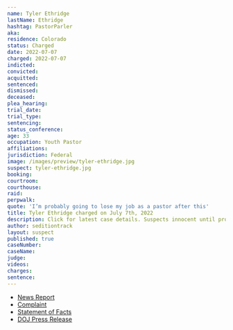 ```yaml
---
name: Tyler Ethridge
lastName: Ethridge
hashtag: PastorParler
aka:
residence: Colorado
status: Charged
date: 2022-07-07
charged: 2022-07-07
indicted:
convicted:
acquitted:
sentenced:
dismissed:
deceased:
plea_hearing:
trial_date:
trial_type:
sentencing:
status_conference:
age: 33
occupation: Youth Pastor
affiliations:
jurisdiction: Federal
image: /images/preview/tyler-ethridge.jpg
suspect: tyler-ethridge.jpg
booking:
courtroom:
courthouse:
raid:
perpwalk:
quote: 'I’m probably going to lose my job as a pastor after this'
title: Tyler Ethridge charged on July 7th, 2022
description: Click for latest case details. Suspects innocent until proven guilty.
author: seditiontrack
layout: suspect
published: true
caseNumber: 
caseName:
judge:
videos:
charges:
sentence:
---
```

- [News Report](https://www.9news.com/article/news/crime/springs-man-charged-capitol-breach/73-a36ea9b5-1f23-4f74-8950-ebd42077cff6)
- [Complaint](https://www.justice.gov/usao-dc/case-multi-defendant/file/1518526/download)
- [Statement of Facts](https://www.justice.gov/usao-dc/case-multi-defendant/file/1518531/download)
- [DOJ Press Release](https://www.justice.gov/usao-dc/pr/colorado-man-arrested-actions-during-jan-6-capitol-breach)
